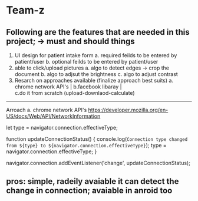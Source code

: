 # Team-z
Following are the features that are needed in this project;
-> must and should things
-----------------------------------------------------------
1. UI design for patient intake form 
   a. required feilds to be entered by patient/user
   b. optional feilds to be entered by patient/user
2. able to click/upload pictures
   a. algo to detect edges -> crop the document
   b. algo to adjsut the brightness
   c. algo to adjust contrast
3. Resarch on approaches available (finalize approach best suits)
   a. chrome network API's | 
   b.facebook libaray |   
   c.do it from scratch (upload-downlaod-calculate)  
   

-----------------------------------------------------------------
Arroach a. chrome network API's
https://developer.mozilla.org/en-US/docs/Web/API/NetworkInformation

let type = navigator.connection.effectiveType;

function updateConnectionStatus() {
  console.log(`Connection type changed from ${type} to ${navigator.connection.effectiveType}`);
  type = navigator.connection.effectiveType;
}

navigator.connection.addEventListener('change', updateConnectionStatus);

pros: simple, radeily avaiable
it can detect the change in connection; 
avaiable in anroid too
---------------------------------------------------------------------------
